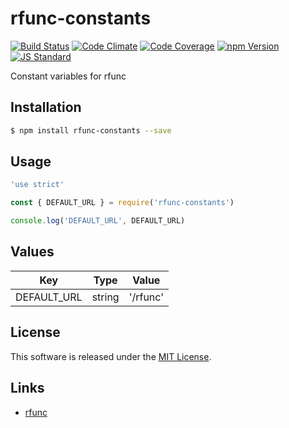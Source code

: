 rfunc-constants
==========

<!---
This file is generated by ape-tmpl. Do not update manually.
--->

<!-- Badge Start -->
<a name="badges"></a>

[![Build Status][bd_travis_shield_url]][bd_travis_url]
[![Code Climate][bd_codeclimate_shield_url]][bd_codeclimate_url]
[![Code Coverage][bd_codeclimate_coverage_shield_url]][bd_codeclimate_url]
[![npm Version][bd_npm_shield_url]][bd_npm_url]
[![JS Standard][bd_standard_shield_url]][bd_standard_url]

[bd_repo_url]: https://github.com/rfunc-labo/rfunc-constants
[bd_travis_url]: http://travis-ci.org/rfunc-labo/rfunc-constants
[bd_travis_shield_url]: http://img.shields.io/travis/rfunc-labo/rfunc-constants.svg?style=flat
[bd_travis_com_url]: http://travis-ci.com/rfunc-labo/rfunc-constants
[bd_travis_com_shield_url]: https://api.travis-ci.com/rfunc-labo/rfunc-constants.svg?token=
[bd_license_url]: https://github.com/rfunc-labo/rfunc-constants/blob/master/LICENSE
[bd_codeclimate_url]: http://codeclimate.com/github/rfunc-labo/rfunc-constants
[bd_codeclimate_shield_url]: http://img.shields.io/codeclimate/github/rfunc-labo/rfunc-constants.svg?style=flat
[bd_codeclimate_coverage_shield_url]: http://img.shields.io/codeclimate/coverage/github/rfunc-labo/rfunc-constants.svg?style=flat
[bd_gemnasium_url]: https://gemnasium.com/rfunc-labo/rfunc-constants
[bd_gemnasium_shield_url]: https://gemnasium.com/rfunc-labo/rfunc-constants.svg
[bd_npm_url]: http://www.npmjs.org/package/rfunc-constants
[bd_npm_shield_url]: http://img.shields.io/npm/v/rfunc-constants.svg?style=flat
[bd_standard_url]: http://standardjs.com/
[bd_standard_shield_url]: https://img.shields.io/badge/code%20style-standard-brightgreen.svg

<!-- Badge End -->


<!-- Description Start -->
<a name="description"></a>

Constant variables for rfunc

<!-- Description End -->


<!-- Overview Start -->
<a name="overview"></a>



<!-- Overview End -->


<!-- Sections Start -->
<a name="sections"></a>

<!-- Section from "doc/guides/01.Installation.md.hbs" Start -->

<a name="section-doc-guides-01-installation-md"></a>
Installation
-----

```bash
$ npm install rfunc-constants --save
```


<!-- Section from "doc/guides/01.Installation.md.hbs" End -->

<!-- Section from "doc/guides/02.Usage.md.hbs" Start -->

<a name="section-doc-guides-02-usage-md"></a>
Usage
---------

```javascript
'use strict'

const { DEFAULT_URL } = require('rfunc-constants')

console.log('DEFAULT_URL', DEFAULT_URL)

```


<!-- Section from "doc/guides/02.Usage.md.hbs" End -->

<!-- Section from "doc/guides/03.Values.md.hbs" Start -->

<a name="section-doc-guides-03-values-md"></a>
Values
---------

| Key | Type | Value |
| --- | ---- |  ----- |
| DEFAULT_URL | string | '/rfunc' |


<!-- Section from "doc/guides/03.Values.md.hbs" End -->


<!-- Sections Start -->


<!-- LICENSE Start -->
<a name="license"></a>

License
-------
This software is released under the [MIT License](https://github.com/rfunc-labo/rfunc-constants/blob/master/LICENSE).

<!-- LICENSE End -->


<!-- Links Start -->
<a name="links"></a>

Links
------

+ [rfunc][rfunc_url]

[rfunc_url]: https://github.com/rfunc-labo/rfunc

<!-- Links End -->
